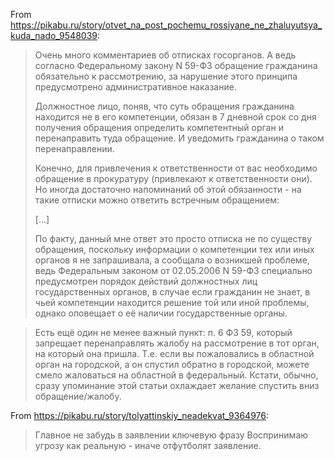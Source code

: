 From <https://pikabu.ru/story/otvet_na_post_pochemu_rossiyane_ne_zhaluyutsya_kuda_nado_9548039>:

> Очень много комментариев об отписках госорганов. А ведь согласно Федеральному закону N 59-ФЗ обращение гражданина обязательно к рассмотрению, за нарушение этого принципа предусмотрено административное наказание.
>
> Должностное лицо, поняв, что суть обращения гражданина находится не в его компетенции, обязан в 7 дневной срок со дня получения обращения определить компетентный орган и перенаправить туда обращение. И уведомить гражданина о таком перенаправлении.  
>
> Конечно, для привлечения к ответственности от вас необходимо обращение в прокуратуру (привлекают к ответственности они). Но иногда достаточно напоминаний об этой обязанности - на такие отписки можно ответить встречным обращением:
>
> \[...\]
> 
>  По факту, данный мне ответ это просто отписка не по существу обращения, поскольку информации о компетенции тех или иных органов я не запрашивала, а сообщала о возникшей проблеме, ведь Федеральным законом от 02.05.2006 N 59-ФЗ специально предусмотрен порядок действий должностных лиц государственных органов, в случае если гражданин не знает, в чьей компетенции находится решение той или иной проблемы, однако оповещает о её наличии государственные органы.

> Есть ещё один не менее важный пункт: п. 6 ФЗ 59, который запрещает перенаправлять жалобу на рассмотрение в тот орган, на который она пришла. Т.е. если вы пожаловались в областной орган на городской, а он спустил обратно в городской, можете смело жаловаться на областной в федеральный. Кстати, обычно, сразу упоминание этой статьи охлаждает желание спустить вниз обращение/жалобу.

From <https://pikabu.ru/story/tolyattinskiy_neadekvat_9364976>:

> Главное не забудь в заявлении ключевую фразу Воспринимаю угрозу как реальную - иначе отфутболят заявление.